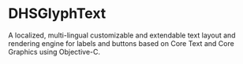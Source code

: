 DHSGlyphText
============

A localized, multi-lingual customizable and extendable text layout and rendering engine for labels and buttons based on Core Text and Core Graphics using Objective-C.
